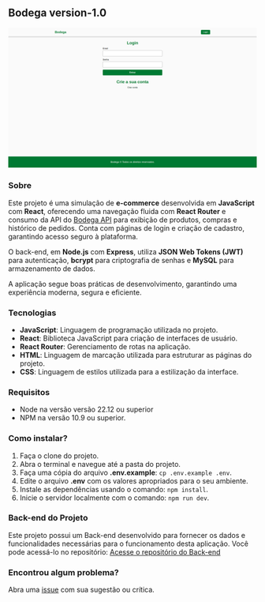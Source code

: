 ## Bodega version-1.0

![Imagem do projeto](docs/projeto-bodega.png)

### Sobre

Este projeto é uma simulação de **e-commerce** desenvolvida em **JavaScript** com **React**, oferecendo uma navegação fluida com **React Router** e consumo da API do [Bodega API](https://github.com/lucasrochabz/bodega-api) para exibição de produtos, compras e histórico de pedidos. Conta com páginas de login e criação de cadastro, garantindo acesso seguro à plataforma.

O back-end, em **Node.js** com **Express**, utiliza **JSON Web Tokens (JWT)** para autenticação, **bcrypt** para criptografia de senhas e **MySQL** para armazenamento de dados.

A aplicação segue boas práticas de desenvolvimento, garantindo uma experiência moderna, segura e eficiente.

### Tecnologias

- **JavaScript**: Linguagem de programação utilizada no projeto.
- **React**: Biblioteca JavaScript para criação de interfaces de usuário.
- **React Router**: Gerenciamento de rotas na aplicação.
- **HTML**: Linguagem de marcação utilizada para estruturar as páginas do projeto.
- **CSS**: Linguagem de estilos utilizada para a estilização da interface.

### Requisitos

- Node na versão versão 22.12 ou superior
- NPM na versão 10.9 ou superior.

### Como instalar?

1. Faça o clone do projeto.
2. Abra o terminal e navegue até a pasta do projeto.
3. Faça uma cópia do arquivo **.env.example**: `cp .env.example .env`.
4. Edite o arquivo **.env** com os valores apropriados para o seu ambiente.
5. Instale as dependências usando o comando: `npm install`.
6. Inicie o servidor localmente com o comando: `npm run dev`.

### Back-end do Projeto

Este projeto possui um Back-end desenvolvido para fornecer os dados e funcionalidades necessárias para o funcionamento desta aplicação. Você pode acessá-lo no repositório:
[Acesse o repositório do Back-end](https://github.com/lucasrochabz/bodega-api)

### Encontrou algum problema?

Abra uma [issue](https://github.com/lucasrochabz/bodega/issues) com sua sugestão ou crítica.
